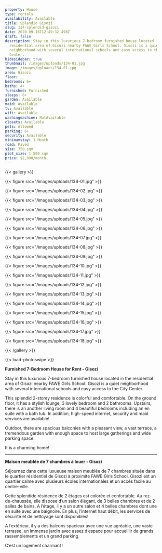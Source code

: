 ```yaml
---
property: House
type: rentals
availability: Available
title: Splendid Gisozi
slug: 134-splendid-gisozi
date: 2020-09-16T12:49:32.498Z
draft: false
description: Stay in this luxurious 7-bedroom furnished house located in the
  residential area of Gisozi nearby FAWE Girls School. Gisozi is a quiet
  neighborhood with several international schools and easy access to the City
  Center.
hidesidebar: true
thumbnail: /images/uploads/134-01.jpg
image: /images/uploads/134-01.jpg
area: Gisozi
floor: __
bedrooms: 6+
baths: 4+
furnished: Furnished
sleeps: 6+
garden: Available
maid: Available
tv: Available
wifi: Available
washingmachine: NotAvailable
closets: Available
pets: Allowed
parking: 6+
security: Available
minimumstay: 1 Month
road: Paved
size: 750 sqm
plot_size: 1,500 sqm
price: $2,000/month
---
```

{{< gallery >}}

{{< figure src="/images/uploads/134-01.jpg" >}}

{{< figure src="/images/uploads/134-02.jpg" >}}

{{< figure src="/images/uploads/134-03.jpg" >}}

{{< figure src="/images/uploads/134-04.jpg" >}}

{{< figure src="/images/uploads/134-05.jpg" >}}

{{< figure src="/images/uploads/134-06.jpg" >}}

{{< figure src="/images/uploads/134-07.jpg" >}}

{{< figure src="/images/uploads/134-08.jpg" >}}

{{< figure src="/images/uploads/134-09.jpg" >}}

{{< figure src="/images/uploads/134-10.jpg" >}}

{{< figure src="/images/uploads/134-11.jpg" >}}

{{< figure src="/images/uploads/134-12.jpg" >}}

{{< figure src="/images/uploads/134-13.jpg" >}}

{{< figure src="/images/uploads/134-14.jpg" >}}

{{< figure src="/images/uploads/134-15.jpg" >}}

{{< figure src="/images/uploads/134-16.jpg" >}}

{{< figure src="/images/uploads/134-17.jpg" >}}

{{< figure src="/images/uploads/134-18.jpg" >}}

{{< /gallery >}}

{{< load-photoswipe >}}

**Furnished 7-Bedroom House for Rent - Gisozi**

Stay in this luxurious 7-bedroom furnished house located in the residential area of Gisozi nearby FAWE Girls School. Gisozi is a quiet neighborhood with several international schools and easy access to the City Center.

This splendid 2-storey residence is colorful and comfortable. On the ground floor, it has a stylish lounge, 3 lovely bedroom and 2 bathrooms. Upstairs, there is an another living room and 4 beautiful bedrooms including an en suite with a bath tub. In addition, high-speed internet, security and maid services are available!

Outdoor, there are spacious balconies with a pleasant view, a vast terrace, a tremendous garden with enough space to host large gatherings and wide parking space.

It is a charming home!

- - -

**Maison meublée de 7 chambres à louer - Gisozi**

Séjournez dans cette luxueuse maison meublée de 7 chambres située dans le quartier résidentiel de Gisozi à proximité FAWE Girls School. Gisozi est un quartier calme avec plusieurs écoles internationales et un accès facile au centre-ville.

Cette splendide résidence de 2 étages est colorée et confortable. Au rez-de-chaussée, elle dispose d’un salon élégant, de 3 belles chambres et de 2 salles de bains. A l’étage, il y a un autre salon et 4 belles chambres dont une en suite avec une baignoire. En plus, l’internet haut débit, les services de sécurité et de nettoyage sont disponibles!

A l’extérieur, il y a des balcons spacieux avec une vue agréable, une vaste terrasse, un immense jardin avec assez d’espace pour accueillir de grands rassemblements et un grand parking.

C’est un logement charmant !